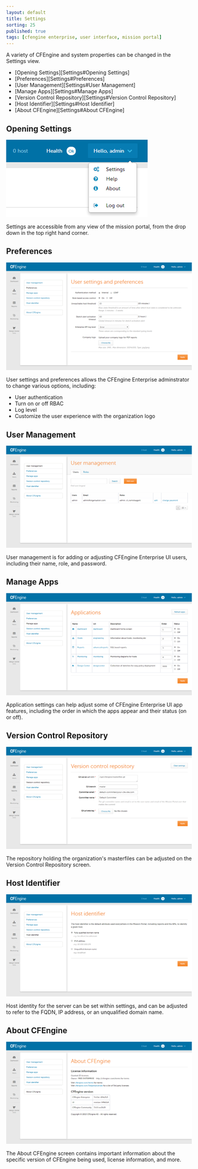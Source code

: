 ```yaml
---
layout: default
title: Settings
sorting: 25
published: true
tags: [cfengine enterprise, user interface, mission portal]
---
```


A variety of CFEngine and system properties can be changed in the Settings view.

* [Opening Settings][Settings#Opening Settings]
* [Preferences][Settings#Preferences]
* [User Management][Settings#User Management]
* [Manage Apps][Settings#Manage Apps]
* [Version Control Repository][Settings#Version Control Repository]
* [Host Identifier][Settings#Host Identifier]
* [About CFEngine][Settings#About CFEngine]


## Opening Settings ##

![Opening Settings](Settings-1.png)

Settings are accessible from any view of the mission portal, from the drop down in the top right hand corner.

## Preferences ##

![Preferences](Settings-2.png)

User settings and preferences allows the CFEngine Enterprise adminstrator to change various options, including:

* User authentication
* Turn on or off RBAC
* Log level
* Customize the user experience with the organization logo

## User Management ##

![User Management](Settings-3.png)

User management is for adding or adjusting CFEngine Enterprise UI users, including their name, role, and password.

## Manage Apps ##

![Manage Apps](Settings-4.png)

Application settings can help adjust some of CFEngine Enterprise UI app features, including the order in which the apps appear and their status (on or off).


## Version Control Repository ##

![Version Control Repository](Settings-5.png)

The repository holding the organization's masterfiles can be adjusted on the Version Control Repository screen.

## Host Identifier ##

![Host Identifier](Settings-6.png)

Host identity for the server can be set within settings, and can be adjusted to refer to the FQDN, IP address, or an unqualified domain name.

## About CFEngine ##

![About CFEngine](Settings-7.png)

The About CFEngine screen contains important information about the specific version of CFEngine being used, license information, and more.




